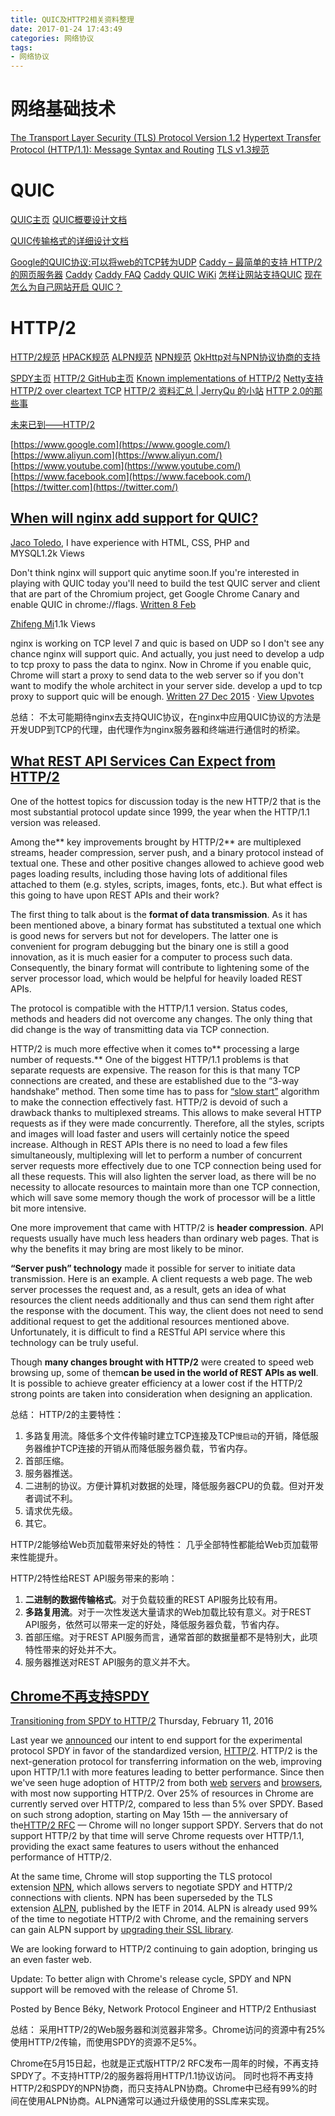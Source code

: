 ```yaml
---
title: QUIC及HTTP2相关资料整理
date: 2017-01-24 17:43:49
categories: 网络协议
tags:
- 网络协议
---
```


# 网络基础技术
 [The Transport Layer Security (TLS) Protocol Version 1.2](https://tools.ietf.org/html/rfc5246)
 [Hypertext Transfer Protocol (HTTP/1.1): Message Syntax and Routing](https://tools.ietf.org/html/rfc7230)
 [TLS v1.3规范](https://tlswg.github.io/tls13-spec/#implementation-notes)
<!--more-->
# QUIC
 [QUIC主页](https://www.chromium.org/quic)
 [QUIC概要设计文档](https://docs.google.com/document/d/1RNHkx_VvKWyWg6Lr8SZ-saqsQx7rFV-ev2jRFUoVD34/edit)

 [QUIC传输格式的详细设计文档](https://docs.google.com/document/d/1WJvyZflAO2pq77yOLbp9NsGjC1CHetAXV8I0fQe-B_U/edit#)

 [Google的QUIC协议:可以将web的TCP转为UDP](http://bobao.360.cn/news/detail/3399.html)
 [Caddy – 最简单的支持 HTTP/2 的网页服务器](http://www.appinn.com/caddy-server/)
 [Caddy](https://github.com/mholt/caddy)
 [Caddy FAQ](https://caddyserver.com/docs/faq)
 [Caddy QUIC WiKi](https://github.com/mholt/caddy/wiki/QUIC)
 [怎样让网站支持QUIC](https://amon.org/quic.html)
 [现在怎么为自己网站开启 QUIC？](https://www.v2ex.com/t/300309)

# HTTP/2

 [HTTP/2规范](https://http2.github.io/http2-spec/)
 [HPACK规范](https://tools.ietf.org/html/rfc7541)
 [ALPN规范](https://tools.ietf.org/html/rfc7301)
 [NPN规范](https://tools.ietf.org/html/draft-agl-tls-nextprotoneg-04)
 [OkHttp对与NPN协议协商的支持](http://stackoverflow.com/questions/32492699/can-i-send-http-2-request-with-okhttp-over-npn-negotiation)

 [SPDY主页](https://www.chromium.org/spdy)
 [HTTP/2 GitHub主页](https://github.com/http2)
 [Known implementations of HTTP/2](https://github.com/http2/http2-spec/wiki/Implementations)
 [Netty支持HTTP/2 over cleartext TCP](http://netty.io/downloads.html)
 [HTTP/2 资料汇总 | JerryQu 的小站](https://imququ.com/)
 [HTTP 2.0的那些事](http://mrpeak.cn/blog/http2/)

 [未来已到——HTTP/2](https://segmentfault.com/a/1190000007637735)

 [https://www.google.com](https://www.google.com/)
 [https://www.aliyun.com](https://www.aliyun.com/)
 [https://www.youtube.com](https://www.youtube.com/)
 [https://www.facebook.com](https://www.facebook.com/)
 [https://twitter.com](https://twitter.com/)

## [When will nginx add support for QUIC?](https://www.quora.com/When-will-nginx-add-support-for-QUIC)

[Jaco Toledo](https://www.quora.com/profile/Jaco-Toledo), I have experience with HTML, CSS, PHP and MYSQL1.2k Views

Don't think nginx will support quic anytime soon.If you're interested in playing with QUIC today you'll need to build the test QUIC server and client that are part of the Chromium project, get Google Chrome Canary and enable QUIC in chrome://flags.
[Written 8 Feb](https://www.quora.com/When-will-nginx-add-support-for-QUIC/answer/Jaco-Toledo)

[Zhifeng Mi](https://www.quora.com/profile/Zhifeng-Mi)1.1k Views

nginx is working on TCP level 7
and quic is based on UDP
so I don't see any chance nginx will support quic.
And actually, you just need to develop a udp to tcp proxy to pass the data to nginx.
Now in Chrome if you enable quic, Chrome will start a proxy to send data to the
web server so if you don't want to modify the whole architect in your server side.
develop a upd to tcp proxy to support quic will be enough.
[Written 27 Dec 2015](https://www.quora.com/When-will-nginx-add-support-for-QUIC/answer/Zhifeng-Mi) · [View Upvotes](https://www.quora.com/api/mobile_expanded_voter_list?type=answer&key=XPaYjhf3yFS)

总结：
不太可能期待nginx去支持QUIC协议，在nginx中应用QUIC协议的方法是开发UDP到TCP的代理，由代理作为nginx服务器和终端进行通信时的桥梁。

## [What REST API Services Can Expect from HTTP/2](https://www.api2cart.com/blog/rest-api-services-can-expect-http2/)

One of the hottest topics for discussion today is the new HTTP/2 that is the most substantial protocol update since 1999, the year when the HTTP/1.1 version was released.

Among the** key improvements brought by HTTP/2** are multiplexed streams, header compression, server push, and a binary protocol instead of textual one. These and other positive changes allowed to achieve good web pages loading results, including those having lots of additional files attached to them (e.g. styles, scripts, images, fonts, etc.). But what effect is this going to have upon REST APIs and their work?

The first thing to talk about is the **format of data transmission**. As it has been mentioned above, a binary format has substituted a textual one which is good news for servers but not for developers. The latter one is convenient for program debugging but the binary one is still a good innovation, as it is much easier for a computer to process such data. Consequently, the binary format will contribute to lightening some of the server processor load, which would be helpful for heavily loaded REST APIs.

The protocol is compatible with the HTTP/1.1 version. Status codes, methods and headers did not overcome any changes. The only thing that did change is the way of transmitting data via TCP connection.

HTTP/2 is much more effective when it comes to** processing a large number of requests.** One of the biggest HTTP/1.1 problems is that separate requests are expensive. The reason for this is that many TCP connections are created, and these are established due to the “3-way handshake” method. Then some time has to pass for [“slow start”](http://en.wikipedia.org/wiki/Slow-start) algorithm to make the connection effectively fast. HTTP/2 is devoid of such a drawback thanks to multiplexed streams. This allows to make several HTTP requests as if they were made concurrently. Therefore, all the styles, scripts and images will load faster and users will certainly notice the speed increase. Although in REST APIs there is no need to load a few files simultaneously, multiplexing will let to perform a number of concurrent server requests more effectively due to one TCP connection being used for all these requests. This will also lighten the server load, as there will be no necessity to allocate resources to maintain more than one TCP connection, which will save some memory though the work of processor will be a little bit more intensive.

One more improvement that came with HTTP/2 is **header compression**. API requests usually have much less headers than ordinary web pages. That is why the benefits it may bring are most likely to be minor.

**“Server push” technology** made it possible for server to initiate data transmission. Here is an example. A client requests a web page. The web server processes the request and, as a result, gets an idea of what resources the client needs additionally and thus can send them right after the response with the document. This way, the client does not need to send additional request to get the additional resources mentioned above. Unfortunately, it is difficult to find a RESTful API service where this technology can be truly useful.

Though **many changes brought with HTTP/2** were created to speed web browsing up, some of them**can be used in the world of REST APIs as well**. It is possible to achieve greater efficiency at a lower cost if the HTTP/2 strong points are taken into consideration when designing an application.

总结：
HTTP/2的主要特性：
1. 多路复用流。降低多个文件传输时建立TCP连接及TCP`慢启动`的开销，降低服务器维护TCP连接的开销从而降低服务器负载，节省内存。
2. 首部压缩。
3. 服务器推送。
4. 二进制的协议。方便计算机对数据的处理，降低服务器CPU的负载。但对开发者调试不利。
5. 请求优先级。
6. 其它。

HTTP/2能够给Web页加载带来好处的特性：
几乎全部特性都能给Web页加载带来性能提升。

HTTP/2特性给REST API服务带来的影响：
1. **二进制的数据传输格式**。对于负载较重的REST API服务比较有用。
2. **多路复用流**。对于一次性发送大量请求的Web加载比较有意义。对于REST API服务，依然可以带来一定的好处，降低服务器负载，节省内存。
3. 首部压缩。对于REST API服务而言，通常首部的数据量都不是特别大，此项特性带来的好处并不大。
4. 服务器推送对REST API服务的意义并不大。

## [Chrome不再支持SPDY](http://blog.chromium.org/2016/02/transitioning-from-spdy-to-http2.html)

[Transitioning from SPDY to HTTP/2](http://blog.chromium.org/2016/02/transitioning-from-spdy-to-http2.html)
Thursday, February 11, 2016

Last year we [announced](https://blog.chromium.org/2015/02/hello-http2-goodbye-spdy.html) our intent to end support for the experimental protocol SPDY in favor of the standardized version, [HTTP/2](https://en.wikipedia.org/wiki/HTTP/2). HTTP/2 is the next-generation protocol for transferring information on the web, improving upon HTTP/1.1 with more features leading to better performance. Since then we've seen huge adoption of HTTP/2 from both [web](http://isthewebhttp2yet.com/measurements/adoption.html) [servers](https://github.com/http2/http2-spec/wiki/Implementations) and [browsers](http://caniuse.com/#search=HTTP%2F2), with most now supporting HTTP/2. Over 25% of resources in Chrome are currently served over HTTP/2, compared to less than 5% over SPDY. Based on such strong adoption, starting on May 15th — the anniversary of the[HTTP/2 RFC](https://tools.ietf.org/html/rfc7540) — Chrome will no longer support SPDY. Servers that do not support HTTP/2 by that time will serve Chrome requests over HTTP/1.1, providing the exact same features to users without the enhanced performance of HTTP/2.

At the same time, Chrome will stop supporting the TLS protocol extension [NPN](https://tools.ietf.org/id/draft-agl-tls-nextprotoneg-04.html), which allows servers to negotiate SPDY and HTTP/2 connections with clients. NPN has been superseded by the TLS extension [ALPN](https://tools.ietf.org/html/rfc7301), published by the IETF in 2014. ALPN is already used 99% of the time to negotiate HTTP/2 with Chrome, and the remaining servers can gain ALPN support by [upgrading their SSL library](https://en.wikipedia.org/wiki/Application-Layer_Protocol_Negotiation#Support).

We are looking forward to HTTP/2 continuing to gain adoption, bringing us an even faster web.

Update: To better align with Chrome's release cycle, SPDY and NPN support will be removed with the release of Chrome 51.

Posted by Bence Béky, Network Protocol Engineer and HTTP/2 Enthusiast

总结：
采用HTTP/2的Web服务器和浏览器非常多。Chrome访问的资源中有25%使用HTTP/2传输，而使用SPDY的资源不足5%。

Chrome在5月15日起，也就是正式版HTTP/2 RFC发布一周年的时候，不再支持SPDY了。不支持HTTP/2的服务器将用HTTP/1.1协议访问。
同时也将不再支持HTTP/2和SPDY的NPN协商，而只支持ALPN协商。Chrome中已经有99%的时间在使用ALPN协商。ALPN通常可以通过升级使用的SSL库来实现。
